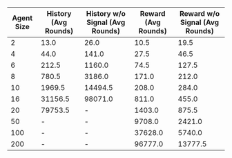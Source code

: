 | Agent Size | History (Avg Rounds) | History w/o Signal (Avg Rounds) | Reward (Avg Rounds) | Reward w/o Signal (Avg Rounds) |
|------------|----------------------|---------------------------------|---------------------|--------------------------------|
| 2          | 13.0                 | 26.0                            | 10.5                | 19.5                           |
| 4          | 44.0                 | 141.0                           | 27.5                | 46.5                           |
| 6          | 212.5                | 1160.0                          | 74.5                | 127.5                          |
| 8          | 780.5                | 3186.0                          | 171.0               | 212.0                          |
| 10         | 1969.5               | 14494.5                         | 208.0               | 284.0                          |
| 16         | 31156.5              | 98071.0                         | 811.0               | 455.0                          |
| 20         | 79753.5              | -                               | 1403.0              | 875.5                          |
| 50         | -                    | -                               | 9708.0              | 2421.0                         |
| 100        | -                    | -                               | 37628.0             | 5740.0                         |
| 200        | -                    | -                               | 96777.0             | 13777.5                        |
